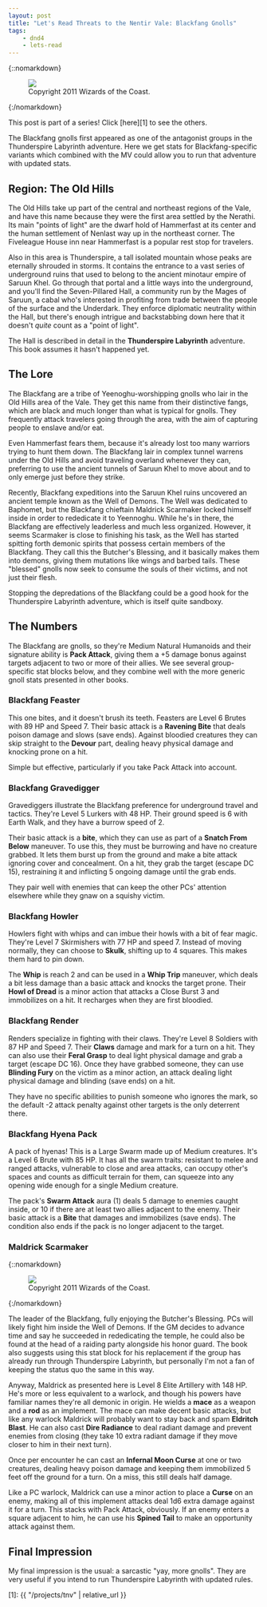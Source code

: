 ```yaml
---
layout: post
title: "Let's Read Threats to the Nentir Vale: Blackfang Gnolls"
tags:
    - dnd4
    - lets-read
---
```


{::nomarkdown}
<figure class="center">
  <img src="{{ "/assets/wir-tnv-gnoll-bloodfang.png" | absolute_url }}"/>
  <figcaption>
    Copyright 2011 Wizards of the Coast.
  </figcaption>
</figure>
{:/nomarkdown}

This post is part of a series! Click [here][1] to see the others.

The Blackfang gnolls first appeared as one of the antagonist groups in the
Thunderspire Labyrinth adventure. Here we get stats for Blackfang-specific
variants which combined with the MV could allow you to run that adventure with
updated stats.

## Region: The Old Hills

The Old Hills take up part of the central and northeast regions of the Vale, and
have this name because they were the first area settled by the Nerathi. Its main
"points of light" are the dwarf hold of Hammerfast at its center and the human
settlement of Nenlast way up in the northeast corner. The Fiveleague House inn
near Hammerfast is a popular rest stop for travelers.

Also in this area is Thunderspire, a tall isolated mountain whose peaks are
eternally shrouded in storms. It contains the entrance to a vast series of
underground ruins that used to belong to the ancient minotaur empire of Saruun
Khel. Go through that portal and a little ways into the underground, and you'll
find the Seven-Pillared Hall, a community run by the Mages of Saruun, a cabal
who's interested in profiting from trade between the people of the surface and
the Underdark. They enforce diplomatic neutrality within the Hall, but there's
enough intrigue and backstabbing down here that it doesn't _quite_ count as a
"point of light".

The Hall is described in detail in the **Thunderspire Labyrinth**
adventure. This book assumes it hasn't happened yet.

## The Lore

The Blackfang are a tribe of Yeenoghu-worshipping gnolls who lair in the Old
Hills area of the Vale. They get this name from their distinctive fangs, which
are black and much longer than what is typical for gnolls. They frequently
attack travelers going through the area, with the aim of capturing people to
enslave and/or eat.

Even Hammerfast fears them, because it's already lost too many warriors trying
to hunt them down. The Blackfang lair in complex tunnel warrens under the Old
Hills and avoid traveling overland whenever they can, preferring to use the
ancient tunnels of Saruun Khel to move about and to only emerge just before they
strike.

Recently, Blackfang expeditions into the Saruun Khel ruins uncovered an ancient
temple known as the Well of Demons. The Well was dedicated to Baphomet, but the
Blackfang chieftain Maldrick Scarmaker locked himself inside in order to
rededicate it to Yeennoghu. While he's in there, the Blackfang are effectively
leaderless and much less organized. However, it seems Scarmaker is close to
finishing his task, as the Well has started spitting forth demonic spirits that
possess certain members of the Blackfang. They call this the Butcher's Blessing,
and it basically makes them into demons, giving them mutations like wings and
barbed tails. These "blessed" gnolls now seek to consume the souls of their
victims, and not just their flesh.

Stopping the depredations of the Blackfang could be a good hook for the
Thunderspire Labyrinth adventure, which is itself quite sandboxy.

## The Numbers

The Blackfang are gnolls, so they're Medium Natural Humanoids and their
signature ability is **Pack Attack**, giving them a +5 damage bonus against
targets adjacent to two or more of their allies. We see several group-specific
stat blocks below, and they combine well with the more generic gnoll stats
presented in other books.

### Blackfang Feaster

This one bites, and it doesn't brush its teeth. Feasters are Level 6 Brutes with
89 HP and Speed 7. Their basic attack is a **Ravening Bite** that deals poison
damage and slows (save ends). Against bloodied creatures they can skip straight
to the **Devour** part, dealing heavy physical damage and knocking prone on a
hit.

Simple but effective, particularly if you take Pack Attack into account.

### Blackfang Gravedigger

Gravediggers illustrate the Blackfang preference for underground travel and
tactics. They're Level 5 Lurkers with 48 HP. Their ground speed is 6 with Earth
Walk, and they have a burrow speed of 2.

Their basic attack is a **bite**, which they can use as part of a **Snatch From
Below** maneuver. To use this, they must be burrowing and have no creature
grabbed. It lets them burst up from the ground and make a bite attack ignoring
cover and concealment. On a hit, they grab the target (escape DC 15),
restraining it and inflicting 5 ongoing damage until the grab ends.

They pair well with enemies that can keep the other PCs' attention elsewhere
while they gnaw on a squishy victim.

### Blackfang Howler

Howlers fight with whips and can imbue their howls with a bit of fear
magic. They're Level 7 Skirmishers with 77 HP and speed 7. Instead of moving
normally, they can choose to **Skulk**, shifting up to 4 squares. This makes
them hard to pin down.

The **Whip** is reach 2 and can be used in a **Whip Trip** maneuver, which deals
a bit less damage than a basic attack and knocks the target prone. Their **Howl
of Dread** is a minor action that attacks a Close Burst 3 and immobilizes on a
hit. It recharges when they are first bloodied.

### Blackfang Render

Renders specialize in fighting with their claws. They're Level 8 Soldiers with
87 HP and Speed 7. Their **Claws** damage and mark for a turn on a hit. They can
also use their **Feral Grasp** to deal light physical damage and grab a target
(escape DC 16). Once they have grabbed someone, they can use **Blinding Fury**
on the victim as a minor action, an attack dealing light physical damage and
blinding (save ends) on a hit.

They have no specific abilities to punish someone who ignores the mark, so the
default -2 attack penalty against other targets is the only deterrent there.

### Blackfang Hyena Pack

A pack of hyenas! This is a Large Swarm made up of Medium creatures. It's a
Level 6 Brute with 85 HP. It has all the swarm traits: resistant to melee and
ranged attacks, vulnerable to close and area attacks, can occupy other's spaces
and counts as difficult terrain for them, can squeeze into any opening wide
enough for a single Medium creature.

The pack's **Swarm Attack** aura (1) deals 5 damage to enemies caught inside, or
10 if there are at least two allies adjacent to the enemy. Their basic attack is
a **Bite** that damages and immobilizes (save ends). The condition also ends if
the pack is no longer adjacent to the target.

### Maldrick Scarmaker

{::nomarkdown}
<figure class="center">
  <img src="{{ "/assets/wir-tnv-gnoll-maldrick.png" | absolute_url }}"/>
  <figcaption>
    Copyright 2011 Wizards of the Coast.
  </figcaption>
</figure>
{:/nomarkdown}

The leader of the Blackfang, fully enjoying the Butcher's Blessing. PCs will
likely fight him inside the Well of Demons. If the GM decides to advance time
and say he succeeded in rededicating the temple, he could also be found at the
head of a raiding party alongside his honor guard. The book also suggests using
this stat block for his replacement if the group has already run through
Thunderspire Labyrinth, but personally I'm not a fan of keeping the status quo
the same in this way.

Anyway, Maldrick as presented here is Level 8 Elite Artillery with 148 HP. He's
more or less equivalent to a warlock, and though his powers have familiar names
they're all demonic in origin. He wields a **mace** as a weapon and a **rod** as
an implement. The mace can make decent basic attacks, but like any warlock
Maldrick will probably want to stay back and spam **Eldritch Blast**. He can
also cast **Dire Radiance** to deal radiant damage and prevent enemies from
closing (they take 10 extra radiant damage if they move closer to him in their
next turn).

Once per encounter he can cast an **Infernal Moon Curse** at one or two
creatures, dealing heavy poison damage and keeping them immobilized 5 feet off
the ground for a turn. On a miss, this still deals half damage.

Like a PC warlock, Maldrick can use a minor action to place a **Curse** on an
enemy, making all of this implement attacks deal 1d6 extra damage against it for
a turn. This stacks with Pack Attack, obviously. If an enemy enters a square
adjacent to him, he can use his **Spined Tail** to make an opportunity attack
against them.

## Final Impression

My final impression is the usual: a sarcastic "yay, more gnolls". They are very
useful if you intend to run Thunderspire Labyrinth with updated rules.

[1]: {{ "/projects/tnv" | relative_url }}
